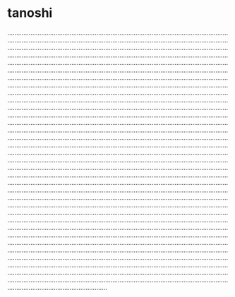 # tanoshi

................................................................................................................................................................................................................................................................................................................................................................................................................................................................................................................................................................................................................................................................................................................................................................................................................................................................................................................................................................................................................................................................................................................................................................................................................................................................................................................................................................................................................................................................................................................................................................................................................................................................................................................................................................................................................................................................................................................................................................................................................................................................................................................................................................................................................................................................................................................................................................................................................................................................................................................................................................................................................................................................................................................................................................................................................................................................................................................................................................................................................................................................................................................................................................................................................................................................................................................................................................................................................................................................................................................................................................................................................................................................................................................................................................................................................................................................................................................................................................................................................................................................................................................................................................................................................................................................................................................................................................................................................................................